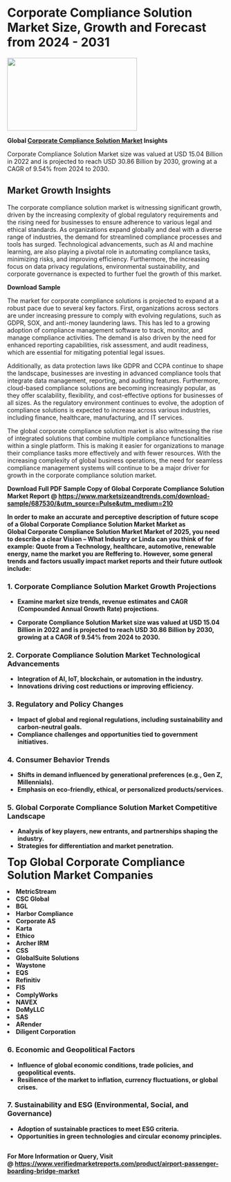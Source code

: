 <H1>Corporate Compliance Solution Market Size, Growth and Forecast from 2024 - 2031</H1><img class="aligncenter size-medium wp-image-584254" src="https://thirdeyenews.in/wp-content/uploads/2024/09/Global-Market-Research-300x168.jpeg" alt="" width="300" height="168" /><p><strong>Global&nbsp;<a href="https://www.marketsizeandtrends.com/download-sample/687530/&amp;utm_source=Pulse&amp;utm_medium=210">Corporate Compliance Solution Market</a> Insights</strong></p><p>Corporate Compliance Solution Market size was valued at USD 15.04 Billion in 2022 and is projected to reach USD 30.86 Billion by 2030, growing at a CAGR of 9.54% from 2024 to 2030.</p><p><h2>Market Growth Insights</h2> <p>The corporate compliance solution market is witnessing significant growth, driven by the increasing complexity of global regulatory requirements and the rising need for businesses to ensure adherence to various legal and ethical standards. As organizations expand globally and deal with a diverse range of industries, the demand for streamlined compliance processes and tools has surged. Technological advancements, such as AI and machine learning, are also playing a pivotal role in automating compliance tasks, minimizing risks, and improving efficiency. Furthermore, the increasing focus on data privacy regulations, environmental sustainability, and corporate governance is expected to further fuel the growth of this market.</p> <p><strong>Download Sample</strong></p> <p>The market for corporate compliance solutions is projected to expand at a robust pace due to several key factors. First, organizations across sectors are under increasing pressure to comply with evolving regulations, such as GDPR, SOX, and anti-money laundering laws. This has led to a growing adoption of compliance management software to track, monitor, and manage compliance activities. The demand is also driven by the need for enhanced reporting capabilities, risk assessment, and audit readiness, which are essential for mitigating potential legal issues.</p> <p>Additionally, as data protection laws like GDPR and CCPA continue to shape the landscape, businesses are investing in advanced compliance tools that integrate data management, reporting, and auditing features. Furthermore, cloud-based compliance solutions are becoming increasingly popular, as they offer scalability, flexibility, and cost-effective options for businesses of all sizes. As the regulatory environment continues to evolve, the adoption of compliance solutions is expected to increase across various industries, including finance, healthcare, manufacturing, and IT services.</p> <p>The global corporate compliance solution market is also witnessing the rise of integrated solutions that combine multiple compliance functionalities within a single platform. This is making it easier for organizations to manage their compliance tasks more effectively and with fewer resources. With the increasing complexity of global business operations, the need for seamless compliance management systems will continue to be a major driver for growth in the corporate compliance solution market.</p> <p><strong></p><p><span class=""><strong>Download Full PDF Sample Copy of Global Corporate Compliance Solution Market Report</strong> @ <a href="https://www.marketsizeandtrends.com/download-sample/687530/&amp;utm_source=Pulse&amp;utm_medium=210" target="_blank">https://www.marketsizeandtrends.com/download-sample/687530/&amp;utm_source=Pulse&amp;utm_medium=210</a></span></p><p>In order to make an accurate and perceptive description of future scope of a Global&nbsp;Corporate Compliance Solution Market Market as Global&nbsp;Corporate Compliance Solution Market Market of 2025, you need to describe a clear Vision &ndash; What Industry or Linda can you think of for example: Quote from a Technology, healthcare, automotive, renewable energy, name the market you are Reffering to. However, some general trends and factors usually impact market reports and their future outlook include:</p><h3>1.&nbsp;<strong>Corporate Compliance Solution Market Growth Projections</strong></h3><ul><li>Examine market size trends, revenue estimates and CAGR (Compounded Annual Growth Rate) projections.</li><li><p>Corporate Compliance Solution Market size was valued at USD 15.04 Billion in 2022 and is projected to reach USD 30.86 Billion by 2030, growing at a CAGR of 9.54% from 2024 to 2030.</p></li></ul><h3>2.&nbsp;<strong>Corporate Compliance Solution Market Technological Advancements</strong></h3><ul><li>Integration of AI, IoT, blockchain, or automation in the industry.</li><li>Innovations driving cost reductions or improving efficiency.</li></ul><h3>3.&nbsp;<strong>Regulatory and Policy Changes</strong></h3><ul><li>Impact of global and regional regulations, including sustainability and carbon-neutral goals.</li><li>Compliance challenges and opportunities tied to government initiatives.</li></ul><h3>4.&nbsp;<strong>Consumer Behavior Trends</strong></h3><ul><li>Shifts in demand influenced by generational preferences (e.g., Gen Z, Millennials).</li><li>Emphasis on eco-friendly, ethical, or personalized products/services.</li></ul><h3>5.&nbsp;<strong>Global Corporate Compliance Solution Market Competitive Landscape</strong></h3><ul><li>Analysis of key players, new entrants, and partnerships shaping the industry.</li><li>Strategies for differentiation and market penetration.</li></ul><p data-pm-slice="1 1 []"><span style="color: inherit; font-family: inherit; font-size: 25px;">Top Global Corporate Compliance Solution Market Companies</span></p><div class="" data-test-id=""><p><li>MetricStream</li><li> CSC Global</li><li> BGL</li><li> Harbor Compliance</li><li> Corporate AS</li><li> Karta</li><li> Ethico</li><li> Archer IRM</li><li> CSS</li><li> GlobalSuite Solutions</li><li> Waystone</li><li> EQS</li><li> Refinitiv</li><li> FIS</li><li> ComplyWorks</li><li> NAVEX</li><li> DoMyLLC</li><li> SAS</li><li> ARender</li><li> Diligent Corporation</li></p></div><h3>6.&nbsp;<strong>Economic and Geopolitical Factors</strong></h3><ul><li>Influence of global economic conditions, trade policies, and geopolitical events.</li><li>Resilience of the market to inflation, currency fluctuations, or global crises.</li></ul><h3>7.&nbsp;<strong>Sustainability and ESG (Environmental, Social, and Governance)</strong></h3><ul><li>Adoption of sustainable practices to meet ESG criteria.</li><li>Opportunities in green technologies and circular economy principles.</li></ul><h2><strong style="font-size: 14px;">For More Information or Query, Visit @&nbsp;</strong><a style="background-color: #ffffff; font-size: 14px;" href="https://www.marketsizeandtrends.com/report/corporate-compliance-solution-market/" target="_blank">https://www.verifiedmarketreports.com/product/airport-passenger-boarding-bridge-market</a></h2>
